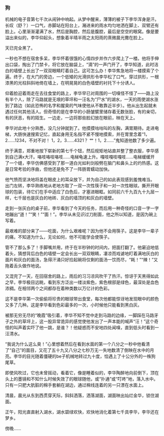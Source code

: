 ### 狗

机械的电子音第七千次从闹钟中响起。从梦中醒来，薄薄的被子下李华浑身是汗。长叹（舒？）一口气，赤脚站在阳台上，潲进来的雨水均匀地洒在脚上、双臂还有脸上。心里渐渐灌满了水，然后是胸腔，然后是腹腔，最后是空空的眼窝。像是要溢出来似的，李华仰起头，想象着半晴半雨之太阳雨的熹微晨光撒在脸上。

天已完全黑了。

一秒也不想在宿舍多呆，李华怀着很饿的心情四步并作六步爬上了一楼。他将手伸出口袋，掏出了门禁卡，将它放在脑袋上，“滴”的一声门开了，李华知道，此时洁白的墙壁上长出了一双双眼睛盯着自己。这可怎么办！李华焦急地将一楼摸索了个遍。终于，在大门的旁边，一个低矮的光滑拱形令李华松了口气，穿过拱形，一根漆黑的光柱斜斜地倚在墙上，在明晃晃的白色墙壁的衬托下十分诱人。

仰着脸迎着雨走在去往食堂的路上，李华早已对周围的一切嗅怪不怪了——路上没有半个人，除了马路就是无垠的草坪和一汪名为“尸水”的湖水，一天的雨使湖水涨到了路边（如此恐怖的名字和腥臭的气味使他从不敢靠近半步）。他从出生起就未遇过任何其他活人。但奇怪的是在李华的小肠皱襞里储存着无数张脸，有的亲切，有的厌恶，有的陌生。一边走，一边将那些脸幻放在眼前，映在天上。

李华对此地十分熟悉，没几分钟就到了。他摸摸咕咕叫的左胸，满胃期待。走进电梯，大肠快速搜索记忆，直起身用无名指不紧不慢地摸索，并在胃里念着“1，2……1234，不对不对！   1，2，3……4321？   艹！1，2……”鬼知道他数了多少遍。

终于满意，郑重地按下崭新的第七千个钮，然后规矩地站直并整了整衣服，李华感到自己满x大汗。咯吱咯吱咯吱……电梯龟速上升。嘎吱嘎吱嘎吱……电梯缓缓开了一个缝，李华仿佛感受到了那一道白光如利剑般劈在脑门和鼻头上的灼热感。这是日常考验的序曲，但他还是免不了一阵肠胃蠕动加快。

他气愤而坚决地将盖在眼皮上的耳朵放下，并为自己的如此表现感到羞愧难当。 出门左转，李华熟练地从老地方取了一双一次性筷子和一对一次性眼球。撕开开眼球的包装，待它们在手中适应了白色后，才塞进眼眶。如同前六千九百九十九层一样，七千层也是灰白的地砖、灰白的墙顶的和灰白的墙壁。

走到一张灰白的桌子前，李华看到了今天的任务，而后用一种奇怪的口音一字一字地蹦出“道！”“笑！”“面！”。李华从未见识过刀削面，他之所以知道，是因为碗上写着。

最艰难的部分来了——吃面，为什么艰难呢？因为他不会用筷子。这是李华一辈子的痛，不知道为什么，无论如何，他不可能学会使筷子。

管不了那么多了！手脚嘴并用，终于在半秒钟的时间内，把面打翻了。他窘迫地低着头，猜想背后白色的墙壁一定会长出一双双眼睛，凄凉而戏谑地盯着满地灰白的面片和灰白的面汤，急得汗涌只好捡起碗将仅剩的面汤一饮而尽，“耗！”“辣！”又拖着舌头做作地说。

又混完了一天，在回宿舍的路上，雨后的习习凉风吹干了热汗。惊讶于天黑得如此之早，李华极目远眺，看到东方泛出一缕淡紫色，紫色根部是绿色，最深处是血色浓稠。在相邻两个之间都存在着种类数以万亿计的色彩。

这不是李华第一次偷偷将珍贵的眼球带出食堂，每次他都能惊讶地发现眼中的颜色又多了几种。这是李华看到色彩最多的一次，小时候他只能看到黑白灰。

被那无穷无尽的“晚霞”吸引着，李华不知不觉中走到马路的边缘，一脚踩在马路牙子之外的草坪上，这一股异常诡异的感觉使他发出了一声本能的喊声“汪！”这个奇怪的叫声着实吓了他一跳，是谁？！他疑惑而不安地四处闻嗅，直到低头时看到一汪清水。

“我说为什么这么臭！”心里想着然后在看到水面的第一个八分之一秒中他看清了“自己”的面目，又花了五十九又八分之七秒万无一失地数清了倒映在水中的月亮。李华的目光随着僵硬的be子机械地转过九十度，恰遇上了十公分外的一株狗尾草。

即使风吹过，它也未曾摇动，看着它，像是睡着似的，李华陶醉地向前倒下，顶在头上的墨镜和不知什么时候失效了的眼球随他，或“扑通”或“叮咚”地，落入水中。只有一只肥大肮脏的棉手套躺在湖边，通过棉线连着的另一只漂在水面上。

清晨，晨光从东到西贯穿天际，斜斜洒落，洒落湖面，湖面映出灿烂金华，锁住湖面。

正午，阳光直直射入湖水，湖水碧绿欢快，欢快地消化着第七千具李华，李华还在梦乡。

傍晚……
